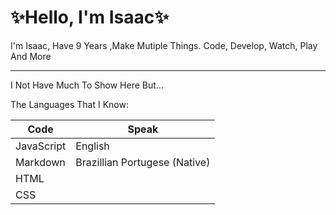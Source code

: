 # ✨Hello, I'm Isaac✨

I'm Isaac, Have 9 Years ,Make Mutiple Things. Code, Develop, Watch, Play And More

-----------------------------------------------------------------------

I Not Have Much To Show Here But...

The Languages That I Know:

| Code       | Speak                         |
|------------|-------------------------------|
| JavaScript | English                       |
| Markdown   | Brazillian Portugese (Native) |
| HTML       |                               |
| CSS        |                               |
